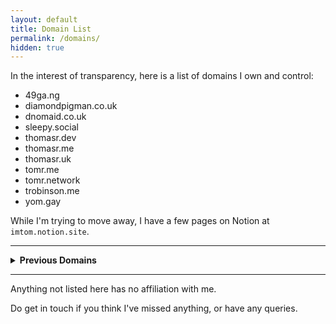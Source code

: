 ```yaml
---
layout: default
title: Domain List
permalink: /domains/
hidden: true
---
```


In the interest of transparency, here is a list of domains I own and control:

- 49ga.ng
- diamondpigman.co.uk
- dnomaid.co.uk
- sleepy.social
- thomasr.dev
- thomasr.me
- thomasr.uk
- tomr.me
- tomr.network
- trobinson.me
- yom.gay

While I'm trying to move away, I have a few pages on Notion at `imtom.notion.site`.

---

<details>
	<summary>
		<strong>Previous Domains</strong>
	</summary>
	<p>I no longer own these domains and therefore have no control over them:</p>

	<ul>
		<li>diamondpigman.com</li>
		<li>fishys.space</li>
		<li>owouwu.tech</li>
		<li>thomasr.cymru</li>
		<li>westmidlandsbus.com</li>
	</ul>
</details>

---

Anything not listed here has no affiliation with me. 

Do get in touch if you think I've missed anything, or have any queries.
